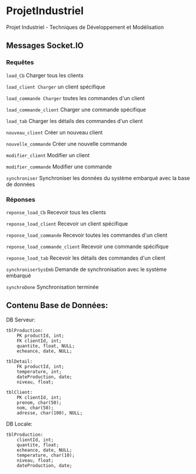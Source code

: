 # ProjetIndustriel
Projet Industriel - Techniques de Développement et Modélisation

## Messages Socket.IO
### Requêtes
```load_Cb``` Charger tous les clients

```load_client Charger``` un client spécifique

```load_commande Charger``` toutes les commandes d'un client

```load_commande_client``` Charger une commande spécifique

```load_tab``` Charger les détails des commandes d'un client

```nouveau_client``` Créer un nouveau client

```nouvelle_commande``` Créer une nouvelle commande

```modifier_client``` Modifier un client

```modifier_commande``` Modifier une commande

```synchroniser``` Synchroniser les données du système embarqué avec la base de données

### Réponses
```reponse_load_Cb``` Recevoir tous les clients

```reponse_load_client``` Recevoir un client spécifique

```reponse_load_commande``` Recevoir toutes les commandes d'un client

```reponse_load_commande_client``` Recevoir une commande spécifique

```reponse_load_tab``` Recevoir les détails des commandes d'un client

```synchroniserSysEmb``` Demande de synchronisation avec le système embarqué

```synchroDone``` Synchronisation terminée

## Contenu Base de Données:
DB Serveur:
```
tblProduction:
	PK productId, int;
	FK clientId, int;	
	quantite, float, NULL;
	echeance, date, NULL;

tblDetail:
	FK productId, int;
	temperature, int;
	dateProduction, date;
	niveau, float;

tblClient:
	PK clientId, int;
	prenom, char(50);
	nom, char(50);
	adresse, char(100), NULL;
```
		
DB Locale:
```
tblProduction:
	clientId, int;
	quantite, float;
	echeance, date, NULL;
	temperature, char(10);
	niveau, float;
	dateProduction, date;
```
